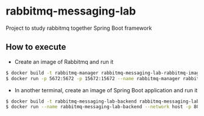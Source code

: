 # rabbitmq-messaging-lab
Project to study rabbitmq together Spring Boot framework

## How to execute

* Create an image of Rabbitmq and run it
```bash
$ docker build -t rabbitmq-manager rabbitmq-messaging-lab-rabbitmq-image/
$ docker run -p 5672:5672 -p 15672:15672 --name rabbitmq-manager rabbitmq-manager
```

* In another terminal, create an image of Spring Boot application and run it
```bash
$ docker build -t rabbitmq-messaging-lab-backend rabbitmq-messaging-lab-backend/
$ docker run --name rabbitmq-messaging-lab-backend --network host -p 8080 rabbitmq-messaging-lab-backend
```